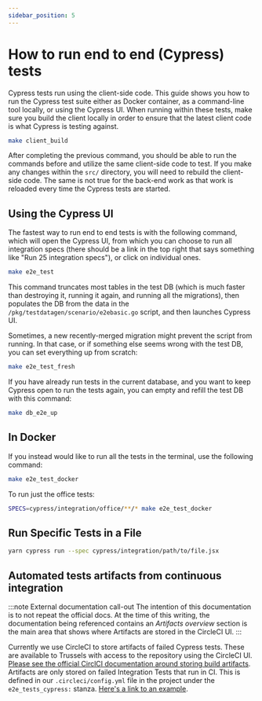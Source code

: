 ```yaml
---
sidebar_position: 5
---
```


# How to run end to end (Cypress) tests

Cypress tests run using the client-side code. This guide shows you how to run
the Cypress test suite either as Docker container, as a command-line tool
locally, or using the Cypress UI. When running within these tests, make sure you
build the client locally in order to ensure that the latest client code is what
Cypress is testing against.

```sh
make client_build
```

After completing the previous command, you should be able to run the commands
before and utilize the same client-side code to test. If you make any changes
within the `src/` directory, you will need to rebuild the client-side code. The
same is not true for the back-end work as that work is reloaded every time the
Cypress tests are started.

## Using the Cypress UI

The fastest way to run end to end tests is with the following command, which will open the
Cypress UI, from which you can choose to run all integration specs (there should be a link in
the top right that says something like "Run 25 integration specs"), or click on individual ones.

```sh
make e2e_test
```

This command truncates most tables in the test DB (which is much faster than destroying it, running it again,
and running all the migrations), then populates the DB from the data in the
`/pkg/testdatagen/scenario/e2ebasic.go` script, and then launches Cypress UI.

Sometimes, a new recently-merged migration might prevent the script from running.
In that case, or if something else seems wrong with the test DB, you can set everything
up from scratch:

```sh
make e2e_test_fresh
```

If you have already run tests in the current database, and you want to keep Cypress open
to run the tests again, you can empty and refill the test DB with this command:

```sh
make db_e2e_up
```

## In Docker

If you instead would like to run all the tests in the terminal, use the following command:

```sh
make e2e_test_docker
```

To run just the office tests:

```sh
SPECS=cypress/integration/office/**/* make e2e_test_docker
```

## Run Specific Tests in a File

```sh
yarn cypress run --spec cypress/integration/path/to/file.jsx
```

## Automated tests artifacts from continuous integration

:::note External documentation call-out
The intention of this documentation is to not repeat the official docs. At the
time of this writing, the documentation being referenced contains an _Artifacts
overview_ section is the main area that shows where Artifacts are stored in the
CircleCI UI.
:::

Currently we use CircleCI to store artifacts of failed Cypress tests. These are
available to Trussels with access to the repository using the CircleCI UI.
[Please see the official CirclCI documentation around storing build
artifacts][docs-circleci-artifacts]. Artifacts are only stored on failed
Integration Tests that run in CI. This is defined in our `.circleci/config.yml`
file in the project under the `e2e_tests_cypress:` stanza. [Here's a link to an
example][gh-circleci-e2e_tests_cypress].

[docs-circleci-artifacts]: https://circleci.com/docs/artifacts#artifacts-overview
[gh-circleci-e2e_tests_cypress]: https://github.com/transcom/mymove/blob/35630d2f7e94371393860dfd63f9b6d49eededdb/.circleci/config.yml#L567-L633
